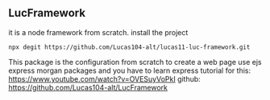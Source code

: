 ## LucFramework
it is a node framework from scratch.
install the project
```npx
npx degit https://github.com/Lucas104-alt/lucas11-luc-framework.git
```
This package is the configuration from scratch to create a web page
use ejs express morgan packages and you have to learn express
tutorial for this: https://www.youtube.com/watch?v=OVESuyVoPkI
github: https://github.com/Lucas104-alt/LucFramework
